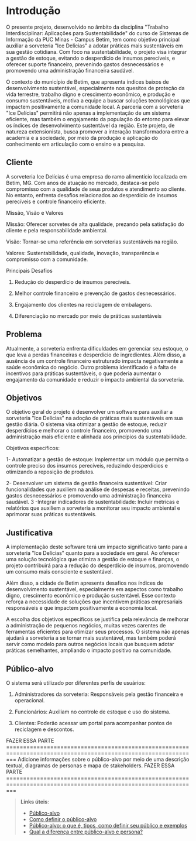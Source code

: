 # Introdução

O presente projeto, desenvolvido no âmbito da disciplina "Trabalho Interdisciplinar: Aplicações para Sustentabilidade" do curso de Sistemas de Informação da PUC Minas - Campus Betim, tem como objetivo principal auxiliar a sorveteria "Ice Delícias" a adotar práticas mais sustentáveis em sua gestão cotidiana. Com foco na sustentabilidade, o projeto visa integrar a gestão de estoque, evitando o desperdício de insumos perecíveis, e oferecer suporte financeiro, prevenindo gastos desnecessários e promovendo uma administração financeira saudável.

O contexto do município de Betim, que apresenta índices baixos de desenvolvimento sustentável, especialmente nos quesitos de proteção da vida terrestre, trabalho digno e crescimento econômico, e produção e consumo sustentáveis, motiva a equipe a buscar soluções tecnológicas que impactem positivamente a comunidade local. A parceria com a sorveteria "Ice Delícias" permitirá não apenas a implementação de um sistema eficiente, mas também o engajamento da população do entorno para elevar os índices de desenvolvimento sustentável da região. Este projeto, de natureza extensionista, busca promover a interação transformadora entre a academia e a sociedade, por meio da produção e aplicação do conhecimento em articulação com o ensino e a pesquisa.



## Cliente 

A sorveteria Ice Delícias é uma empresa do ramo alimentício localizada em Betim, MG. Com anos de atuação no mercado, destaca-se pelo compromisso com a qualidade de seus produtos e atendimento ao cliente. No entanto, enfrenta desafios relacionados ao desperdício de insumos perecíveis e controle financeiro eficiente.

Missão, Visão e Valores

Missão: Oferecer sorvetes de alta qualidade, prezando pela satisfação do cliente e pela responsabilidade ambiental.

Visão: Tornar-se uma referência em sorveterias sustentáveis na região.

Valores: Sustentabilidade, qualidade, inovação, transparência e compromisso com a comunidade.

Principais Desafios

1. Redução do desperdício de insumos perecíveis.

2. Melhor controle financeiro e prevenção de gastos desnecessários.

3. Engajamento dos clientes na reciclagem de embalagens.

4. Diferenciação no mercado por meio de práticas sustentáveis

## Problema

Atualmente, a sorveteria enfrenta dificuldades em gerenciar seu estoque, o que leva a perdas financeiras e desperdício de ingredientes. Além disso, a ausência de um controle financeiro estruturado impacta negativamente a saúde econômica do negócio. Outro problema identificado é a falta de incentivos para práticas sustentáveis, o que poderia aumentar o engajamento da comunidade e reduzir o impacto ambiental da sorveteria.

## Objetivos

O objetivo geral do projeto é desenvolver um software para auxiliar a sorveteria "Ice Delícias" na adoção de práticas mais sustentáveis em sua gestão diária. O sistema visa otimizar a gestão de estoque, reduzir desperdícios e melhorar o controle financeiro, promovendo uma administração mais eficiente e alinhada aos princípios da sustentabilidade.

Objetivos específicos:

1- Automatizar a gestão de estoque: Implementar um módulo que permita o controle preciso dos insumos perecíveis, reduzindo desperdícios e otimizando a reposição de produtos.

2- Desenvolver um sistema de gestão financeira sustentável: Criar funcionalidades que auxiliem na análise de despesas e receitas, prevenindo gastos desnecessários e promovendo uma administração financeira saudável.
3 -Integrar indicadores de sustentabilidade: Incluir métricas e relatórios que auxiliem a sorveteria a monitorar seu impacto ambiental e aprimorar suas práticas sustentáveis.

## Justificativa

A implementação deste software terá um impacto significativo tanto para a sorveteria "Ice Delícias" quanto para a sociedade em geral. Ao oferecer uma solução tecnológica que otimiza a gestão de estoque e finanças, o projeto contribuirá para a redução do desperdício de insumos, promovendo um consumo mais consciente e sustentável.

Além disso, a cidade de Betim apresenta desafios nos índices de desenvolvimento sustentável, especialmente em aspectos como trabalho digno, crescimento econômico e produção sustentável. Esse contexto reforça a necessidade de soluções que incentivem práticas empresariais responsáveis e que impactem positivamente a economia local.

A escolha dos objetivos específicos se justifica pela relevância de melhorar a administração de pequenos negócios, muitas vezes carentes de ferramentas eficientes para otimizar seus processos. O sistema não apenas ajudará a sorveteria a se tornar mais sustentável, mas também poderá servir como modelo para outros negócios locais que busquem adotar práticas semelhantes, ampliando o impacto positivo na comunidade.

## Público-alvo

O sistema será utilizado por diferentes perfis de usuários:

1. Administradores da sorveteria: Responsáveis pela gestão financeira e operacional.

2. Funcionários: Auxiliam no controle de estoque e uso do sistema.

3. Clientes: Poderão acessar um portal para acompanhar pontos de reciclagem e descontos.

FAZER ESSA PARTE ===============================================================================================================
Adicione informações sobre o público-alvo por meio de uma descrição textual, diagramas de personas e mapa de stakeholders.
FAZER ESSA PARTE ===============================================================================================================

> **Links úteis**:
> - [Público-alvo](https://blog.hotmart.com/pt-br/publico-alvo/)
> - [Como definir o público-alvo](https://exame.com/pme/5-dicas-essenciais-para-definir-o-publico-alvo-do-seu-negocio/)
> - [Público-alvo: o que é, tipos, como definir seu público e exemplos](https://klickpages.com.br/blog/publico-alvo-o-que-e/)
> - [Qual a diferença entre público-alvo e persona?](https://rockcontent.com/blog/diferenca-publico-alvo-e-persona/)

